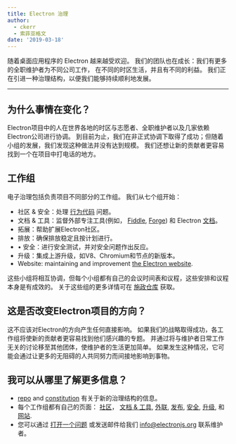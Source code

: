 ```yaml
---
title: Electron 治理
author:
  - ckerr
  - 索菲亚格文
date: '2019-03-18'
---
```


随着桌面应用程序的 Electron 越来越受欢迎。 我们的团队也在成长：我们有更多的全职维护者为不同公司工作， 在不同的时区生活，并且有不同的利益。 我们正在引进一种治理结构，以便我们能够持续顺利地发展。

---

## 为什么事情在变化？

Electron项目中的人在世界各地的时区与志愿者、全职维护者以及几家依赖Electron公司进行协调。 到目前为止，我们在非正式协调下取得了成功；但随着小组的发展，我们发现这种做法并没有达到规模。 我们还想让新的贡献者更容易找到一个在项目中打电话的地方。

## 工作组

电子治理包括负责项目不同部分的工作组。 我们从七个组开始：
 * 社区 & 安全：处理 [行为代码](https://github.com/electron/governance/blob/master/CODE_OF_CONDUCT.md) 问题。
 * 文档 & 工具：监督外部专注工具(例如， [Fiddle](https://electronjs.org/fiddle), [Forge](https://electronforge.io/)) 和 Electron [文档](https://electronjs.org/docs)。
 * 拓展：帮助扩展Electron社区。
 * 排放：确保排放稳定且按计划进行。
 * • 安全：进行安全测试，并对安全问题作出反应。
 * 升级：集成上游升级，如V8、Chromium和节点的新版本。
 * Website: maintaining and improvement [the Electron website](https://electronjs.org/).

这些小组将相互协调，但每个小组都有自己的会议时间表和议程，这些安排和议程本身是有成效的。 关于这些组的更多详情可在 [施政仓库](https://github.com/electron/governance/blob/master/README.md) 获取。

## 这是否改变Electron项目的方向？

这不应该对Electron的方向产生任何直接影响。 如果我们的战略取得成功，各工作组将使新的贡献者更容易找到他们感兴趣的专题。 并通过将与维护者日常工作无关的讨论移至其他团体，使维护者的生活更加简单。 如果发生这种情况，它可能会通过让更多的无阻碍的人共同努力而间接地影响到事物。

## 我可以从哪里了解更多信息？

 * [repo](https://github.com/electron/governance/) and [constitution](https://github.com/electron/governance/tree/master/charter) 有关于新的治理结构的信息。
 * 每个工作组都有自己的页面： [社区](https://github.com/electron/governance/tree/master/wg-community-safety)， [文档 & 工具](https://github.com/electron/governance/tree/master/wg-docs-tools), [外联](https://github.com/electron/governance/tree/master/wg-outreach), [发布](https://github.com/electron/governance/tree/master/wg-releases), [安全](https://github.com/electron/governance/tree/master/wg-security), [升级](https://github.com/electron/governance/tree/master/wg-upgrades), 和 [网站](https://github.com/electron/governance/tree/master/wg-website).
 * 您可以通过 [打开一个问题](https://github.com/electron/governance/issues) 或发送邮件给我们 [info@electronjs.org](mailto:info@electronjs.org) 联系维护者。
